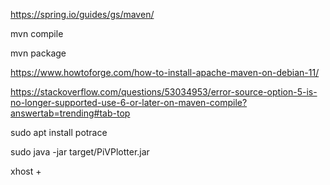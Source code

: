 https://spring.io/guides/gs/maven/

mvn compile

mvn package

https://www.howtoforge.com/how-to-install-apache-maven-on-debian-11/


https://stackoverflow.com/questions/53034953/error-source-option-5-is-no-longer-supported-use-6-or-later-on-maven-compile?answertab=trending#tab-top

sudo apt install potrace

sudo java -jar target/PiVPlotter.jar

xhost +